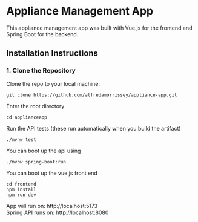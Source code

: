 # Appliance Management App

This appliance management app was built with Vue.js for the frontend and Spring Boot for the backend.

## Installation Instructions

### 1. Clone the Repository

Clone the repo to your local machine:

`git clone https://github.com/alfredamorrissey/appliance-app.git`

Enter the root directory

`cd applianceapp`

Run the API tests (these run automatically when you build the artifact)

`./mvnw test `

You can boot up the api using

`./mvnw spring-boot:run`

You can boot up the vue.js front end

```
cd frontend
npm install
npm run dev
```
App will run on: http://localhost:5173
<br>Spring API runs on: http://localhost:8080

